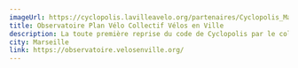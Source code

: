 ```yaml
---
imageUrl: https://cyclopolis.lavilleavelo.org/partenaires/Cyclopolis_Marseille_small.png
title: Observatoire Plan Vélo Collectif Vélos en Ville
description: La toute première reprise du code de Cyclopolis par le collectif Vélos en Ville pour suivre le développement du plan vélo de la Métropole de Aix-Marseille-Provence.
city: Marseille
link: https://observatoire.velosenville.org/
---
```

